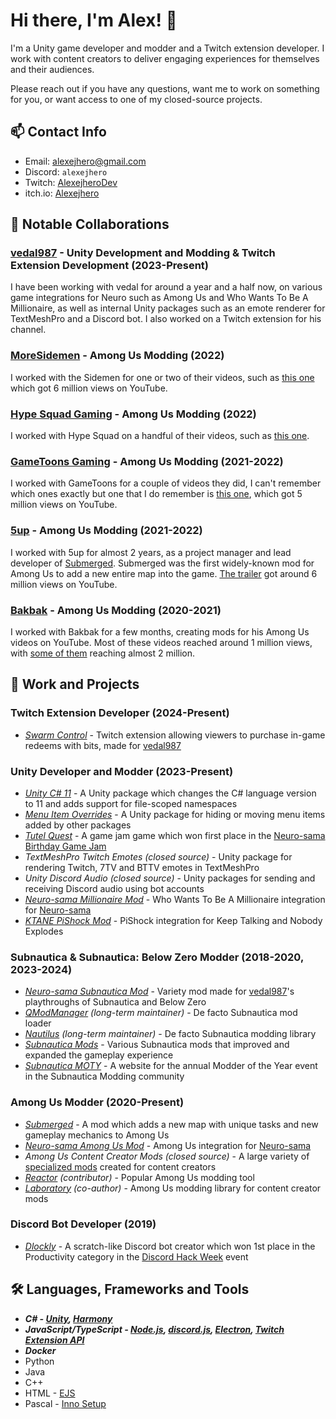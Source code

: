 # Hi there, I'm Alex! 👋

I'm a Unity game developer and modder and a Twitch extension developer. I work with content creators to deliver engaging experiences for themselves and their audiences. 

Please reach out if you have any questions, want me to work on something for you, or want access to one of my closed-source projects.

## 📫 Contact Info
- Email: [alexejhero@gmail.com](mailto:alexejhero@gmail.com)
- Discord: `alexejhero`
- Twitch: [AlexejheroDev](https://twitch.tv/AlexejheroDev)
- itch.io: [Alexejhero](https://Alexejhero.itch.io)

## 🤝 Notable Collaborations

### [vedal987](https://www.twitch.tv/vedal987) - Unity Development and Modding & Twitch Extension Development (2023-Present)
I have been working with vedal for around a year and a half now, on various game integrations for Neuro such as Among Us and Who Wants To Be A Millionaire, as well as internal Unity packages such as an emote renderer for TextMeshPro and a Discord bot. I also worked on a Twitch extension for his channel.

### [MoreSidemen](https://www.youtube.com/@MoreSidemen) - Among Us Modding (2022)
I worked with the Sidemen for one or two of their videos, such as [this one](https://www.youtube.com/watch?v=WEK25KcWRjs) which got 6 million views on YouTube.

### [Hype Squad Gaming](https://www.youtube.com/@HypeSquadRoblox) - Among Us Modding (2022)
I worked with Hype Squad on a handful of their videos, such as [this one](https://www.youtube.com/watch?v=LbAvl5dhy4s). 

### [GameToons Gaming](https://www.youtube.com/@GameToonsGaming) - Among Us Modding (2021-2022)
I worked with GameToons for a couple of videos they did, I can't remember which ones exactly but one that I do remember is [this one](https://www.youtube.com/watch?v=jC9u2eB5FK4), which got 5 million views on YouTube. 

### [5up](https://www.twitch.tv/5up) - Among Us Modding (2021-2022)
I worked with 5up for almost 2 years, as a project manager and lead developer of [Submerged](https://github.com/SubmergedAmongUs/Submerged). Submerged was the first widely-known mod for Among Us to add a new entire map into the game. [The trailer](https://www.youtube.com/watch?v=gAX_mDOX4Pc) got around 6 million views on YouTube.

### [Bakbak](https://www.youtube.com/@BakbakIsMe) - Among Us Modding (2020-2021)
I worked with Bakbak for a few months, creating mods for his Among Us videos on YouTube. Most of these videos reached around 1 million views, with [some of them](https://www.youtube.com/watch?v=VHcsSUHTBqs) reaching almost 2 million.

## 💼 Work and Projects
### Twitch Extension Developer (2024-Present)
- [*Swarm Control*](https://github.com/vedalai/swarm-control) - Twitch extension allowing viewers to purchase in-game redeems with bits, made for [vedal987](https://twitch.tv/vedal987)

### Unity Developer and Modder (2023-Present)
- [*Unity C# 11*](https://github.com/Alexejhero/Unity-CSharp11) - A Unity package which changes the C# language version to 11 and adds support for file-scoped namespaces
- [*Menu Item Overrides*](https://github.com/Alexejhero/Menu-Item-Overrides) - A Unity package for hiding or moving menu items added by other packages
- [*Tutel Quest*](https://alexejhero.itch.io/tutelquest) - A game jam game which won first place in the [Neuro-sama Birthday Game Jam](https://itch.io/jam/neurosama-birthday-game-jam)
- *TextMeshPro Twitch Emotes* _(closed source)_ - Unity package for rendering Twitch, 7TV and BTTV emotes in TextMeshPro
- *Unity Discord Audio* _(closed source)_ - Unity packages for sending and receiving Discord audio using bot accounts 
- [*Neuro-sama Millionaire Mod*](https://github.com/VedalAI/neuro-millionaire/) - Who Wants To Be A Millionaire integration for [Neuro-sama](https://twitch.tv/vedal987)
- [*KTANE PiShock Mod*](https://github.com/Alexejhero/KTANE-PiShock-Mod/) - PiShock integration for Keep Talking and Nobody Explodes

### Subnautica & Subnautica: Below Zero Modder (2018-2020, 2023-2024)
- [*Neuro-sama Subnautica Mod*](https://github.com/alexejhero/neurosama-subnautica-mod) - Variety mod made for [vedal987](https://twitch.tv/vedal987)'s playthroughs of Subnautica and Below Zero
- [*QModManager*](https://github.com/SubnauticaModding/QModManager) _(long-term maintainer)_ - De facto Subnautica mod loader
- [*Nautilus*](https://github.com/SubnauticaModding/SMLHelper) _(long-term maintainer)_ - De facto Subnautica modding library
- [*Subnautica Mods*](https://github.com/Alexejhero/Subnautica-Mods) - Various Subnautica mods that improved and expanded the gameplay experience
- [*Subnautica MOTY*](https://github.com/SubnauticaModding/MOTY) - A website for the annual Modder of the Year event in the Subnautica Modding community

### Among Us Modder (2020-Present)
- [*Submerged*](https://github.com/SubmergedAmongUs/Submerged) - A mod which adds a new map with unique tasks and new gameplay mechanics to Among Us
- [*Neuro-sama Among Us Mod*](https://github.com/vedalai/neuro-amongus) - Among Us integration for [Neuro-sama](https://twitch.tv/vedal987)
- *Among Us Content Creator Mods* _(closed source)_ - A large variety of [specialized mods](https://www.youtube.com/playlist?list=PL3ddDQ0FPgGbTsDCaYhTRj1R7DMzd05Wr) created for content creators
- [*Reactor*](https://github.com/nuclearpowered/reactor) _(contributor)_ - Popular Among Us modding tool
- [*Laboratory*](https://github.com/Among-Us-Modding/Laboratory) _(co-author)_ - Among Us modding library for content creator mods

### Discord Bot Developer (2019)
- [*Dlockly*](https://github.com/Alexejhero/Dlockly) - A scratch-like Discord bot creator which won 1st place in the Productivity category in the [Discord Hack Week](https://medium.com/discord-engineering/discord-community-hack-week-category-winners-bd0364360f92) event

## 🛠️ Languages, Frameworks and Tools
- ***C# - [Unity](https://unity.com/), [Harmony](https://github.com/pardeike/harmony)***
- ***JavaScript/TypeScript - [Node.js](https://nodejs.org/), [discord.js](https://github.com/discordjs/discord.js), [Electron](https://github.com/electron/electron), [Twitch Extension API](https://www.npmjs.com/package/@types/twitch-ext)***
- ***Docker***
- Python
- Java
- C++
- HTML - [EJS](https://ejs.co/)
- Pascal - [Inno Setup](https://jrsoftware.org/isinfo.php)
